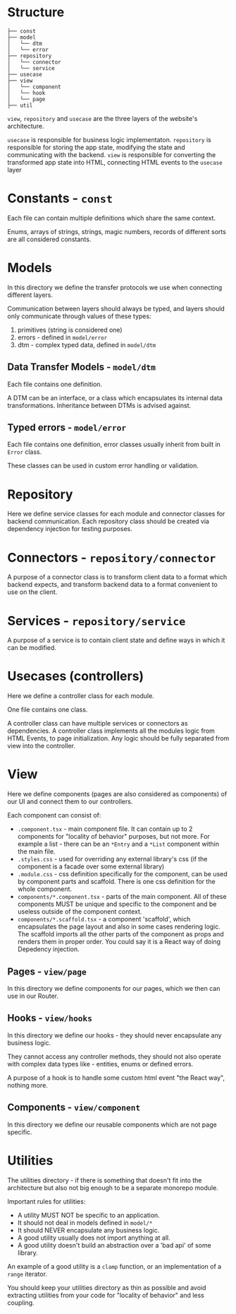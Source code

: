 # Structure

```
├── const
├── model
│   └── dtm
│   └── error
├── repository
│   └── connector
│   └── service
├── usecase
├── view
│   └── component
│   └── hook
│   └── page
├── util
```

`view`, `repository` and `usecase` are the three layers of the website's architecture.

`usecase` is responsible for business logic implementaton.
`repository` is responsible for storing the app state, modifying the state and communicating with the backend.
`view` is responsible for converting the transformed app state into HTML, connecting HTML events to the `usecase` layer

# Constants - `const`

Each file can contain multiple definitions which share the same context.

Enums, arrays of strings, strings, magic numbers, records of different sorts are all considered constants.

# Models

In this directory we define the transfer protocols we use when connecting different layers.

Communication between layers should always be typed, and layers should only communicate through values of these types:
1. primitives (string is considered one)
2. errors - defined in `model/error`
4. dtm - complex typed data, defined in `model/dtm`

## Data Transfer Models - `model/dtm`

Each file contains one definition.

A DTM can be an interface, or a class which encapsulates its internal data transformations.
Inheritance between DTMs is advised against.

## Typed errors - `model/error`

Each file contains one definition, error classes usually inherit from
built in `Error` class.

These classes can be used in custom error handling or validation.

# Repository

Here we define service classes for each module and connector classes for backend communication.
Each repository class should be created via dependency injection for testing purposes.

# Connectors - `repository/connector`
A purpose of a connector class is to transform client data to a format which backend expects,
and transform backend data to a format convenient to use on the client.

# Services - `repository/service`
A purpose of a service is to contain client state and define ways in which it can be modified.

# Usecases (controllers)

Here we define a controller class for each module.

One file contains one class.

A controller class can have multiple services or connectors as dependencies.
A controller class implements all the modules logic from HTML Events, to page initialization.
Any logic should be fully separated from view into the controller.

# View

Here we define components (pages are also considered as components) of our UI and connect them to our controllers.

Each component can consist of:
 - `.component.tsx` - main component file. It can contain up to 2 components for "locality of behavior" purposes, but not more.
For example a list - there can be an `*Entry` and a `*List` component within the main file.
 - `.styles.css` - used for overriding any external library's css (if the component is a facade over some external library)
 - `.module.css` - css definition specifically for the component, can be used by component parts and scaffold.
There is one css definition for the whole component.
 - `components/*.component.tsx` - parts of the main component.
All of these components MUST be unique and specific to the component and be useless outside of the component context.
 - `components/*.scaffold.tsx` - a component 'scaffold', which encapsulates the page layout and also in some cases rendering logic.
The scaffold imports all the other parts of the component as props and renders them in proper order. You could say it is a React way of doing Depedency injection.

## Pages - `view/page`

In this directory we define components for our pages, which we then can use in our Router.

## Hooks - `view/hooks`

In this directory we define our hooks - they should never encapsulate any business logic.

They cannot access any controller methods, they should not also operate with complex data types like - entities, enums or defined errors.

A purpose of a hook is to handle some custom html event "the React way", nothing more.

## Components - `view/component`

In this directory we define our reusable components which are not page specific.

# Utilities

The utilities directory - if there is something that doesn't fit into the architecture but also not big enough to be a separate monorepo module.

Important rules for utilities:
- A utility MUST NOT be specific to an application.
- It should not deal in models defined in `model/*`
- It should NEVER encapsulate any business logic.
- A good utility usually does not import anything at all.
- A good utility doesn't build an abstraction over a 'bad api' of some library.

An example of a good utility is a `clamp` function, or an implementation of a `range` iterator.

You should keep your utilities directory as thin as possible and avoid extracting utilities from your code for "locality of behavior" and less coupling.
